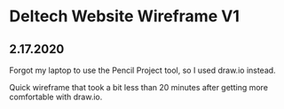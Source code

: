 # Deltech Website Wireframe V1 

## 2.17.2020
Forgot my laptop to use the Pencil Project tool, so I used draw.io instead. 

Quick wireframe that took a bit less than 20 minutes after getting more comfortable with draw.io. 
